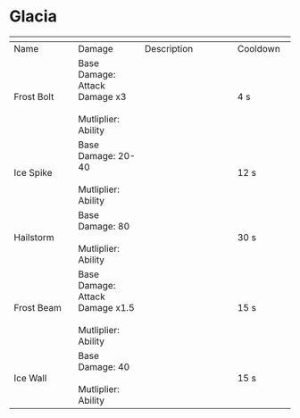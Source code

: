 # Glacia



<table data-header-hidden><thead><tr><th width="194"></th><th width="205"></th><th width="372"></th><th width="125"></th></tr></thead><tbody><tr><td>Name</td><td>Damage</td><td>Description</td><td>Cooldown</td></tr><tr><td>Frost Bolt</td><td>Base Damage: Attack Damage x3<br><br>Mutliplier: Ability</td><td></td><td>4 s</td></tr><tr><td>Ice Spike</td><td>Base Damage: 20-40<br><br>Mutliplier: Ability</td><td></td><td>12 s</td></tr><tr><td>Hailstorm</td><td>Base Damage: 80<br><br>Mutliplier: Ability</td><td></td><td>30 s</td></tr><tr><td>Frost Beam</td><td>Base Damage: Attack Damage x1.5<br><br>Mutliplier: Ability</td><td></td><td>15 s</td></tr><tr><td>Ice Wall</td><td>Base Damage: 40<br><br>Mutliplier: Ability</td><td></td><td>15 s</td></tr></tbody></table>
